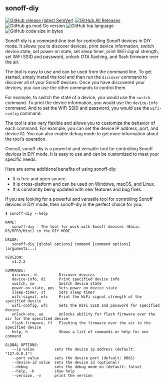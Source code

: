 ## sonoff-diy

[![GitHub release (latest SemVer)](https://img.shields.io/github/v/release/sam-kamerer/sonoff-diy?sort=semver)](https://github.com/sam-kamerer/sonoff-diy/releases/latest)
[![GitHub All Releases](https://img.shields.io/github/downloads/sam-kamerer/sonoff-diy/total)](https://github.com/sam-kamerer/sonoff-diy/releases)
![GitHub go.mod Go version](https://img.shields.io/github/go-mod/go-version/sam-kamerer/sonoff-diy)
![GitHub top language](https://img.shields.io/github/languages/top/sam-kamerer/sonoff-diy)
![GitHub code size in bytes](https://img.shields.io/github/languages/code-size/sam-kamerer/sonoff-diy)

Sonoff-diy is a command-line tool for controlling Sonoff devices in DIY mode. It allows you to discover devices, print device information, switch device state, set power on state, set sleep timer, print WiFi signal strength, set WiFi SSID and password, unlock OTA flashing, and flash firmware over the air.

The tool is easy to use and can be used from the command line. To get started, simply install the tool and then run the `discover` command to discover all of your Sonoff devices. Once you have discovered your devices, you can use the other commands to control them.

For example, to switch the state of a device, you would use the `switch` command. To print the device information, you would use the `device-info` command. And to set the WiFi SSID and password, you would use the `wifi-config` command.

The tool is also very flexible and allows you to customize the behavior of each command. For example, you can set the device IP address, port, and device ID. You can also enable debug mode to get more information about the tool's operation.

Overall, sonoff-diy is a powerful and versatile tool for controlling Sonoff devices in DIY mode. It is easy to use and can be customized to meet your specific needs.

Here are some additional benefits of using sonoff-diy:

* It is free and open source.
* It is cross-platform and can be used on Windows, macOS, and Linux.
* It is constantly being updated with new features and bug fixes.

If you are looking for a powerful and versatile tool for controlling Sonoff devices in DIY mode, then sonoff-diy is the perfect choice for you.

```
$ sonoff-diy --help

NAME:
   sonoff-diy - The tool for work with Sonoff devices (Basic R3/RFR3/Mini) in the DIY MODE

USAGE:
   sonoff-diy [global options] command [command options] [arguments...]

VERSION:
   v1.2.2

COMMANDS:
   discover, d          Discover devices
   device-info, di      Print specified device info
   switch, sw           Switch device state
   power-on-state, pos  Sets power on device state
   sleep-timer, st      Sets sleep timer
   wifi-signal, wfs     Print the WiFi signal strength of the specified device
   wifi-config, wfc     Sets the WiFi SSID and password for specified device
   unlock-ota, uo       Unlocks ability for flash firmware over the air for the specified device
   flash-firmware, ff   Flashing the firmware over the air to the specified device
   help, h              Shows a list of commands or help for one command

GLOBAL OPTIONS:
   --ip value         sets the device ip address (default: "127.0.0.1")
   --port value       sets the device port (default: 8081)
   --device-id value  sets the device id (optional)
   --debug            sets the debug mode on (default: false)
   --help, -h         show help
   --version, -v      print the version
```
